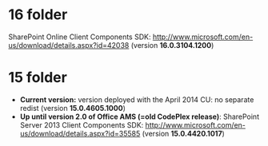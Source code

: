 # 16 folder #

SharePoint Online Client Components SDK: http://www.microsoft.com/en-us/download/details.aspx?id=42038 (version **16.0.3104.1200**)

# 15 folder #
-  **Current version:** version deployed with the April 2014 CU: no separate redist (version **15.0.4605.1000**)
-  **Up until version 2.0 of Office AMS (=old CodePlex release)**: SharePoint Server 2013 Client Components SDK: http://www.microsoft.com/en-us/download/details.aspx?id=35585 (version **15.0.4420.1017**)
